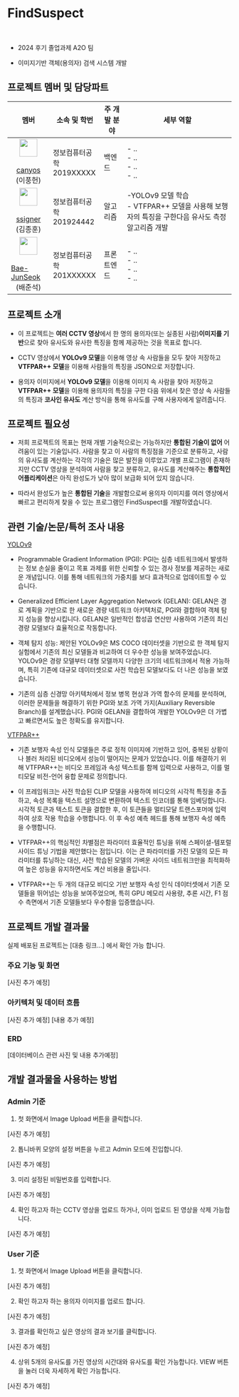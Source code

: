# FindSuspect
<br>

- 2024 후기 졸업과제 A2O 팀

- 이미지기반 객체(용의자) 검색 시스템 개발

## 프로젝트 멤버 및 담당파트
| 멤버                                                                                                                                                                                                                                   | 소속 및 학번                | 주 개발 분야 | 세부 역할                                                                                                        |
|--------------------------------------------------------------------------------------------------------------------------------------------------------------------------------------------------------------------------------------|------------------------|--------|--------------------------------------------------------------------------------------------------------------|
| <div style="display: flex; flex-direction:column; justify-content: center; align-items: center"> <img width="40" src="https://avatars.githubusercontent.com/u/31244128?v=4"/> <br> [canyos](https://github.com/canyos) (이풍헌) </div> | 정보컴퓨터공학 <br> 2019XXXXX | 백엔드  | - .. <br> - .. <br> - .. <br> - .. |
| <div style="display: flex; flex-direction:column; justify-content: center; align-items: center"> <img width="40" src="https://avatars.githubusercontent.com/u/108757425?v=4"/> <br> [ssigner](https://github.com/ssigner) (김종훈) </div> | 정보컴퓨터공학 <br> 201924442  | 알고리즘  | -YOLOv9 모델 학습 <br> - VTFPAR++ 모델을 사용해 보행자의 특징을 구한다음 유사도 측정 알고리즘 개발                                       |
| <div style="display: flex; flex-direction:column; justify-content: center; align-items: center"> <img width="40" src="https://avatars.githubusercontent.com/u/62144965?v=4"/> <br> [Bae-JunSeok](https://github.com/Bae-JunSeok) (배준석) </div> | 정보컴퓨터공학 <br> 201XXXXXX  | 프론트엔드    | - .. <br> - .. <br> - .. <br> - .. |

## 프로젝트 소개

- 이 프로젝트는 **여러 CCTV 영상**에서 한 명의 용의자(또는 실종된 사람)**이미지를 기반**으로 찾아 유사도와 유사한 특징을 함께 제공하는 것을 목표로 합니다.

- CCTV 영상에서 **YOLOv9 모델**을 이용해 영상 속 사람들을 모두 찾아 저장하고 **VTFPAR++ 모델**을 이용해 사람들의 특징을 JSON으로 저장합니다.

- 용의자 이미지에서 **YOLOv9 모델**을 이용해 이미지 속 사람을 찾아 저장하고 **VTFPAR++ 모델**을 이용해 용의자의 특징을 구한 다음 위에서 찾은 영상 속 사람들의 특징과 **코사인 유사도** 계산 방식을 통해 유사도를 구해 사용자에게 알려줍니다.

## 프로젝트 필요성

- 저희 프로젝트의 목표는 현재 개별 기술적으로는 가능하지만 **통합된 기술이 없어** 어려움이 있는 기술입니다. 사람을 찾고 이 사람의 특징점을 기준으로 분류하고, 사람의 유사도를 계산하는 각각의 기술은 많은 발전을 이루었고 개별 프로그램이 존재하지만 CCTV 영상을 분석하여 사람을 찾고 분류하고, 유사도를 계산해주는 **통합적인 어플리케이션**은 아직 완성도가 낮아 많이 보급화 되어 있지 않습니다.

- 따라서 완성도가 높은 **통합된 기술**을 개발함으로써 용의자 이미지를 여러 영상에서 빠르고 편리하게 찾을 수 있는 프로그램인 FindSuspect를 개발하였습니다.

## 관련 기술/논문/특허 조사 내용
[YOLOv9](https://arxiv.org/pdf/2402.13616)
- Programmable Gradient Information (PGI): PGI는 심층 네트워크에서 발생하는 정보 손실을 줄이고 목표 과제를 위한 신뢰할 수 있는 경사 정보를 제공하는 새로운 개념입니다. 이를 통해 네트워크의 가중치를 보다 효과적으로 업데이트할 수 있습니다.

- Generalized Efficient Layer Aggregation Network (GELAN): GELAN은 경로 계획을 기반으로 한 새로운 경량 네트워크 아키텍처로, PGI와 결합하여 객체 탐지 성능을 향상시킵니다. GELAN은 일반적인 합성곱 연산만 사용하여 기존의 최신 경량 모델보다 효율적으로 작동합니다.

- 객체 탐지 성능: 제안된 YOLOv9은 MS COCO 데이터셋을 기반으로 한 객체 탐지 실험에서 기존의 최신 모델들과 비교하여 더 우수한 성능을 보여주었습니다. YOLOv9은 경량 모델부터 대형 모델까지 다양한 크기의 네트워크에서 적용 가능하며, 특히 기존에 대규모 데이터셋으로 사전 학습된 모델보다도 더 나은 성능을 보였습니다.

- 기존의 심층 신경망 아키텍처에서 정보 병목 현상과 가역 함수의 문제를 분석하며, 이러한 문제들을 해결하기 위한 PGI와 보조 가역 가지(Auxiliary Reversible Branch)를 설계했습니다. PGI와 GELAN을 결합하여 개발한 YOLOv9은 더 가볍고 빠르면서도 높은 정확도를 유지합니다.

[VTFPAR++](https://arxiv.org/pdf/2404.17929)
- 기존 보행자 속성 인식 모델들은 주로 정적 이미지에 기반하고 있어, 중복된 상황이나 블러 처리된 비디오에서 성능이 떨어지는 문제가 있었습니다. 이를 해결하기 위해 VTFPAR++는 비디오 프레임과 속성 텍스트를 함께 입력으로 사용하고, 이를 멀티모달 비전-언어 융합 문제로 정의합니다.

- 이 프레임워크는 사전 학습된 CLIP 모델을 사용하여 비디오의 시각적 특징을 추출하고, 속성 목록을 텍스트 설명으로 변환하여 텍스트 인코더를 통해 임베딩합니다. 시각적 토큰과 텍스트 토큰을 결합한 후, 이 토큰들을 멀티모달 트랜스포머에 입력하여 상호 작용 학습을 수행합니다. 이 후 속성 예측 헤드를 통해 보행자 속성 예측을 수행합니다.

- VTFPAR++의 핵심적인 차별점은 파라미터 효율적인 튜닝을 위해 스페이셜-템포럴 사이드 튜닝 기법을 제안했다는 점입니다. 이는 큰 파라미터를 가진 모델의 모든 파라미터를 튜닝하는 대신, 사전 학습된 모델의 가벼운 사이드 네트워크만을 최적화하여 높은 성능을 유지하면서도 계산 비용을 줄입니다.

- VTFPAR++는 두 개의 대규모 비디오 기반 보행자 속성 인식 데이터셋에서 기존 모델들을 뛰어넘는 성능을 보여주었으며, 특히 GPU 메모리 사용량, 추론 시간, F1 점수 측면에서 기존 모델들보다 우수함을 입증했습니다.

## 프로젝트 개발 결과물

실제 배포된 프로젝트는 [대충 링크...] 에서 확인 가능 합니다.

### 주요 기능 및 화면

[사진 추가 예정]

### 아키텍처 및 데이터 흐름

[사진 추가 예정]
[내용 추가 예정]

### ERD

[데이터베이스 관련 사진 및 내용 추가예정]

## 개발 결과물을 사용하는 방법
### Admin 기준
1. 첫 화면에서 Image Upload 버튼을 클릭합니다.

[사진 추가 예정]

2. 톱니바퀴 모양의 설정 버튼을 누르고 Admin 모드에 진입합니다.

[사진 추가 예정]

3. 미리 설정된 비밀번호를 입력합니다.

[사진 추가 예정]

4. 확인 하고자 하는 CCTV 영상을 업로드 하거나, 이미 업로드 된 영상을 삭제 가능합니다.

[사진 추가 예정]

### User 기준
1. 첫 화면에서 Image Upload 버튼을 클릭합니다.

[사진 추가 예정]

2. 확인 하고자 하는 용의자 이미지를 업로드 합니다.

[사진 추가 예정]

3. 결과를 확인하고 싶은 영상의 결과 보기를 클릭합니다.

[사진 추가 예정]

4. 상위 5개의 유사도를 가진 영상의 시간대와 유사도를 확인 가능합니다. VIEW 버튼을 눌러 더욱 자세하게 확인 가능합니다.

[사진 추가 예정]
